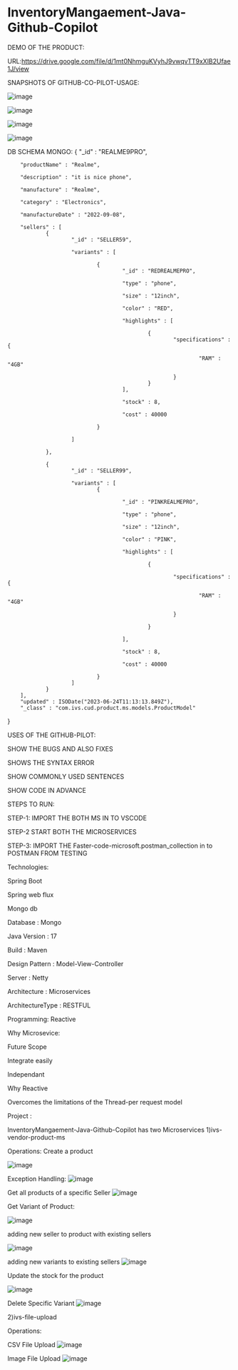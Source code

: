 
# InventoryMangaement-Java-Github-Copilot

DEMO OF THE PRODUCT:

URL:https://drive.google.com/file/d/1mt0NhmguKVyhJ9vwqvTT9xXlB2Ufae1J/view

SNAPSHOTS OF GITHUB-CO-PILOT-USAGE:

![image](https://github.com/Fastest-Coder-First/InventoryMangaement-Java-Github-Copilot/assets/31736263/1367e2d2-29bd-4e37-b815-0953645c545a)

![image](https://github.com/Fastest-Coder-First/InventoryMangaement-Java-Github-Copilot/assets/31736263/fd435063-1e3b-448d-914b-b85f3df89649)

![image](https://github.com/Fastest-Coder-First/InventoryMangaement-Java-Github-Copilot/assets/31736263/e580c642-e891-4dd8-9e77-d1c955c71159)

![image](https://github.com/Fastest-Coder-First/InventoryMangaement-Java-Github-Copilot/assets/31736263/4b23ddfe-6088-471d-b8b5-0bf4195187da)



DB SCHEMA MONGO:
{
        "_id" : "REALME9PRO",
        
        "productName" : "Realme",
        
        "description" : "it is nice phone",
        
        "manufacture" : "Realme",
        
        "category" : "Electronics",
        
        "manufactureDate" : "2022-09-08",
        
        "sellers" : [
                {
                        "_id" : "SELLER59",
                        
                        "variants" : [
                                
                                {
                                        "_id" : "REDREALMEPRO",
                                        
                                        "type" : "phone",
                                        
                                        "size" : "12inch",
                                        
                                        "color" : "RED",
                                        
                                        "highlights" : [
                                                
                                                {
                                                        "specifications" : {
                                        
                                                                "RAM" : "4GB"
                                                        
                                                        }
                                                }
                                        ],
                                        
                                        "stock" : 8,
                                        
                                        "cost" : 40000
                                
                                }
                        
                        ]
                
                },
                
                {
                        "_id" : "SELLER99",
                        
                        "variants" : [
                                {
                                      
                                        "_id" : "PINKREALMEPRO",
                                        
                                        "type" : "phone",
                                        
                                        "size" : "12inch",
                                        
                                        "color" : "PINK",
                                        
                                        "highlights" : [
                                          
                                                {
                                                
                                                        "specifications" : {
                                                        
                                                                "RAM" : "4GB"
                                                        
                                                        }
                                                
                                                }
                                        
                                        ],
                                        
                                        "stock" : 8,
                                        
                                        "cost" : 40000
                                
                                }
                        ]
                }
        ],
        "updated" : ISODate("2023-06-24T11:13:13.849Z"),
        "_class" : "com.ivs.cud.product.ms.models.ProductModel"
}


USES OF THE GITHUB-PILOT:

SHOW THE BUGS AND ALSO FIXES

SHOWS THE SYNTAX ERROR

SHOW COMMONLY USED SENTENCES

SHOW CODE IN ADVANCE


STEPS TO RUN:

STEP-1:
IMPORT THE BOTH MS IN TO VSCODE

STEP-2
START BOTH THE MICROSERVICES

STEP-3:
IMPORT THE Faster-code-microsoft.postman_collection in to POSTMAN FROM TESTING


Technologies:

Spring Boot

Spring web flux

Mongo db

Database : Mongo

Java Version : 17

Build : Maven

Design Pattern : Model-View-Controller

Server : Netty

Architecture : Microservices

ArchitectureType : RESTFUL

Programming: Reactive

Why Microsevice:

Future Scope

Integrate easily

Independant

Why Reactive

Overcomes the limitations of the Thread-per request model


Project :

InventoryMangaement-Java-Github-Copilot has two Microservices
1)ivs-vendor-product-ms

Operations:
Create a product

![image](https://github.com/Fastest-Coder-First/InventoryMangaement-Java-Github-Copilot/assets/31736263/f5d6f643-9c4a-45c6-968d-6897b3684d1b)

Exception Handling:
![image](https://github.com/Fastest-Coder-First/InventoryMangaement-Java-Github-Copilot/assets/31736263/fd880629-68ae-4fcb-8397-8d960ce58f94)

Get all products of a specific Seller
![image](https://github.com/Fastest-Coder-First/InventoryMangaement-Java-Github-Copilot/assets/31736263/7cbc0e63-5afa-4f47-a657-d0ad9a66d892)

Get Variant of Product:

![image](https://github.com/Fastest-Coder-First/InventoryMangaement-Java-Github-Copilot/assets/31736263/9785aaaf-adc6-4da1-afc2-4587533b29bb)

adding new seller to product with existing sellers

![image](https://github.com/Fastest-Coder-First/InventoryMangaement-Java-Github-Copilot/assets/31736263/49d18bbc-b9e7-4c58-a473-52a9b3c3b9eb)

adding new variants to existing sellers
![image](https://github.com/Fastest-Coder-First/InventoryMangaement-Java-Github-Copilot/assets/31736263/379393d7-2dea-468d-ba5d-18d86884a63b)

Update the stock for the product

![image](https://github.com/Fastest-Coder-First/InventoryMangaement-Java-Github-Copilot/assets/31736263/990cf31a-9ab7-4b6c-a69e-03b6bbf43b3f)

Delete Specific Variant
![image](https://github.com/Fastest-Coder-First/InventoryMangaement-Java-Github-Copilot/assets/31736263/4d463063-711c-4800-8fc5-f734fd898166)


2)ivs-file-upload

Operations:

CSV File Upload
![image](https://github.com/Fastest-Coder-First/InventoryMangaement-Java-Github-Copilot/assets/31736263/ad424402-b297-4a35-840c-b590cfaa592d)

Image File Upload
![image](https://github.com/Fastest-Coder-First/InventoryMangaement-Java-Github-Copilot/assets/31736263/6d311786-a1c0-4fa7-9614-ea350842b309)



